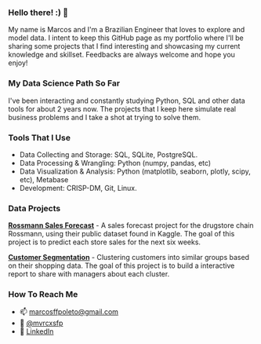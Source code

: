 ### Hello there! :) 👋

My name is Marcos and I'm a Brazilian Engineer that loves to explore and model data. I intent to keep this GitHub page as my portfolio where I'll be sharing some projects that I find interesting and showcasing my current knowledge and skillset. Feedbacks are always welcome and hope you enjoy!

### My Data Science Path So Far

I've been interacting and constantly studying Python, SQL and other data tools for about 2 years now. The projects that I keep here simulate real business problems and I take a shot at trying to solve them. 

### Tools That I Use

* Data Collecting and Storage: SQL, SQLite, PostgreSQL.
* Data Processing & Wrangling: Python (numpy, pandas, etc)
* Data Visualization & Analysis: Python (matplotlib, seaborn, plotly, scipy, etc), Metabase
* Development: CRISP-DM, Git, Linux.

### Data Projects

[**Rossmann Sales Forecast**](https://github.com/mvrcosp/Rossmann) - A sales forecast project for the drugstore chain Rossmann, using their public dataset found in Kaggle. The goal of this project is to predict each store sales for the next six weeks. 

[**Customer Segmentation**](https://github.com/mvrcosp/CustomerSegmentation) - Clustering customers into similar groups based on their shopping data. The goal of this project is to build a interactive report to share with managers about each cluster.

### How To Reach Me

- 📫 marcosffpoleto@gmail.com
- 📸 [@mvrcxsfp](https://www.instagram.com/mvrcxsfp/)
- 👔 [LinkedIn](https://www.linkedin.com/in/marcos-f-f-poleto/) 
